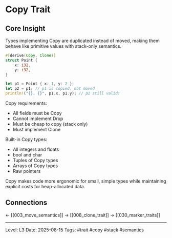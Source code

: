 # Copy Trait

## Core Insight
Types implementing Copy are duplicated instead of moved, making them behave like primitive values with stack-only semantics.

```rust
#[derive(Copy, Clone)]
struct Point {
    x: i32,
    y: i32,
}

let p1 = Point { x: 1, y: 2 };
let p2 = p1; // p1 is copied, not moved
println!("{}, {}", p1.x, p1.y); // p1 still valid!
```

Copy requirements:
- All fields must be Copy
- Cannot implement Drop
- Must be cheap to copy (stack only)
- Must implement Clone

Built-in Copy types:
- All integers and floats
- bool and char
- Tuples of Copy types
- Arrays of Copy types
- Raw pointers

Copy makes code more ergonomic for small, simple types while maintaining explicit costs for heap-allocated data.

## Connections
← [[003_move_semantics]]
→ [[008_clone_trait]]
→ [[030_marker_traits]]

---
Level: L3
Date: 2025-08-15
Tags: #trait #copy #stack #semantics